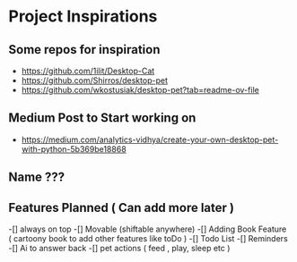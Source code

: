 # Project Inspirations 

## Some repos for inspiration

- https://github.com/1ilit/Desktop-Cat
- https://github.com/Shirros/desktop-pet
- https://github.com/wkostusiak/desktop-pet?tab=readme-ov-file


## Medium Post to Start working on


- https://medium.com/analytics-vidhya/create-your-own-desktop-pet-with-python-5b369be18868


## Name ???

## Features Planned ( Can add more later )

-[] always on top
-[] Movable (shiftable anywhere)
-[] Adding Book Feature ( cartoony book to add other features like toDo )
-[] Todo List
-[] Reminders
-[] Ai to answer back
-[] pet actions ( feed , play, sleep etc )



